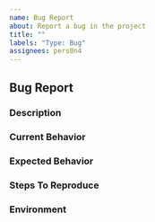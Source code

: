 ```yaml
---
name: Bug Report
about: Report a bug in the project
title: ""
labels: "Type: Bug"
assignees: pers0n4
---
```


<!--
Note: Please search to see if an issue already exists for the bug you encountered.
-->

## Bug Report

### Description

<!-- A clear and concise description of what the bug is. -->

### Current Behavior

<!-- A concise description of what you're experiencing. -->

### Expected Behavior

<!-- A concise description of what you expected to happen. -->

### Steps To Reproduce

<!-- Steps to reproduce the behavior. -->

### Environment

<!-- Example:
- OS:
- Browser:
- Version:
-->
